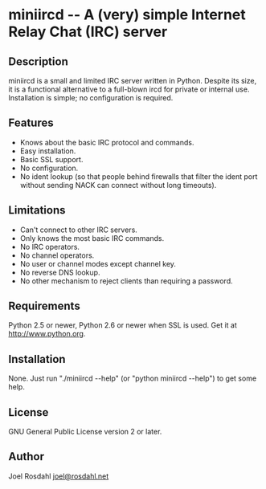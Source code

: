 miniircd -- A (very) simple Internet Relay Chat (IRC) server
============================================================

Description
-----------

miniircd is a small and limited IRC server written in Python. Despite its size,
it is a functional alternative to a full-blown ircd for private or internal
use. Installation is simple; no configuration is required.

Features
--------

* Knows about the basic IRC protocol and commands.
* Easy installation.
* Basic SSL support.
* No configuration.
* No ident lookup (so that people behind firewalls that filter the ident port
  without sending NACK can connect without long timeouts).

Limitations
-----------

* Can't connect to other IRC servers.
* Only knows the most basic IRC commands.
* No IRC operators.
* No channel operators.
* No user or channel modes except channel key.
* No reverse DNS lookup.
* No other mechanism to reject clients than requiring a password.

Requirements
------------

Python 2.5 or newer, Python 2.6 or newer when SSL is used.
Get it at http://www.python.org.

Installation
------------

None. Just run "./miniircd --help" (or "python miniircd --help") to get some
help.

License
-------

GNU General Public License version 2 or later.

Author
------

Joel Rosdahl <joel@rosdahl.net>
